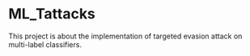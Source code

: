 # ML_Tattacks 
This project is about the implementation of targeted evasion attack on multi-label classifiers.
